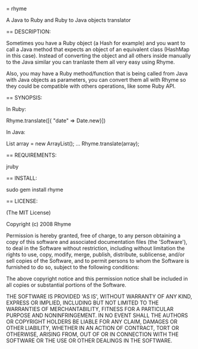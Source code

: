 = rhyme

A Java to Ruby and Ruby to Java objects translator

== DESCRIPTION:

Sometimes you have a Ruby object (a Hash for example) and you want to call a Java method that expects an object of an equivalent class (HashMap in this case). Instead of converting the object and all others inside manually to the Java similar you can tranlaste them all very easy using Rhyme.

Also, you may have a Ruby method/function that is being called from Java with Java objects as parameters, you can convert them all with Rhyme so they could be compatible with others operations, like some Ruby API.

== SYNOPSIS:

  In Ruby:

  Rhyme.translate([{ "date" => Date.new}])

  In Java:

  List array = new ArrayList();
  ...
  Rhyme.translate(array);

== REQUIREMENTS:

  jruby

== INSTALL:

  sudo gem install rhyme

== LICENSE:

(The MIT License)

Copyright (c) 2008 Rhyme

Permission is hereby granted, free of charge, to any person obtaining
a copy of this software and associated documentation files (the
'Software'), to deal in the Software without restriction, including
without limitation the rights to use, copy, modify, merge, publish,
distribute, sublicense, and/or sell copies of the Software, and to
permit persons to whom the Software is furnished to do so, subject to
the following conditions:

The above copyright notice and this permission notice shall be
included in all copies or substantial portions of the Software.

THE SOFTWARE IS PROVIDED 'AS IS', WITHOUT WARRANTY OF ANY KIND,
EXPRESS OR IMPLIED, INCLUDING BUT NOT LIMITED TO THE WARRANTIES OF
MERCHANTABILITY, FITNESS FOR A PARTICULAR PURPOSE AND NONINFRINGEMENT.
IN NO EVENT SHALL THE AUTHORS OR COPYRIGHT HOLDERS BE LIABLE FOR ANY
CLAIM, DAMAGES OR OTHER LIABILITY, WHETHER IN AN ACTION OF CONTRACT,
TORT OR OTHERWISE, ARISING FROM, OUT OF OR IN CONNECTION WITH THE
SOFTWARE OR THE USE OR OTHER DEALINGS IN THE SOFTWARE.